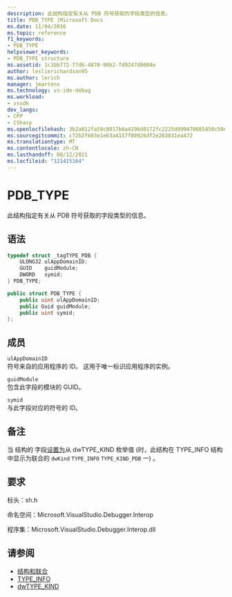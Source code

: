 ```yaml
---
description: 此结构指定有关从 PDB 符号获取的字段类型的信息。
title: PDB_TYPE |Microsoft Docs
ms.date: 11/04/2016
ms.topic: reference
f1_keywords:
- PDB_TYPE
helpviewer_keywords:
- PDB_TYPE structure
ms.assetid: 1c1bb772-77d6-4870-90b2-fd9247d0004e
author: leslierichardson95
ms.author: lerich
manager: jmartens
ms.technology: vs-ide-debug
ms.workload:
- vssdk
dev_langs:
- CPP
- CSharp
ms.openlocfilehash: 3b2a812fa59c8017b6a4296d0172fc2225d099470685450c50e2c618b6bd66f4
ms.sourcegitcommit: c72b2f603e1eb3a4157f00926df2e263831ea472
ms.translationtype: MT
ms.contentlocale: zh-CN
ms.lasthandoff: 08/12/2021
ms.locfileid: "121415164"
---
```

# <a name="pdb_type"></a>PDB_TYPE

此结构指定有关从 PDB 符号获取的字段类型的信息。

## <a name="syntax"></a>语法

```cpp
typedef struct _tagTYPE_PDB {
    ULONG32 ulAppDomainID;
    GUID    guidModule;
    DWORD   symid;
} PDB_TYPE;
```

```csharp
public struct PDB_TYPE {
    public uint ulAppDomainID;
    public Guid guidModule;
    public uint symid;
};
```

## <a name="members"></a>成员

`ulAppDomainID`\
符号来自的应用程序的 ID。 这用于唯一标识应用程序的实例。

`guidModule`\
包含此字段的模块的 GUID。

`symid`\
与此字段对应的符号的 ID。

## <a name="remarks"></a>备注

当 结构的 字段[设置为](../../../extensibility/debugger/reference/type-info.md)从 dwTYPE_KIND 枚举值 (时，此结构在 TYPE_INFO 结构中显示为联合的 `dwKind` `TYPE_INFO` `TYPE_KIND_PDB` 一) 。 [](../../../extensibility/debugger/reference/dwtype-kind.md)

## <a name="requirements"></a>要求

标头：sh.h

命名空间：Microsoft.VisualStudio.Debugger.Interop

程序集：Microsoft.VisualStudio.Debugger.Interop.dll

## <a name="see-also"></a>请参阅

- [结构和联合](../../../extensibility/debugger/reference/structures-and-unions.md)
- [TYPE_INFO](../../../extensibility/debugger/reference/type-info.md)
- [dwTYPE_KIND](../../../extensibility/debugger/reference/dwtype-kind.md)
